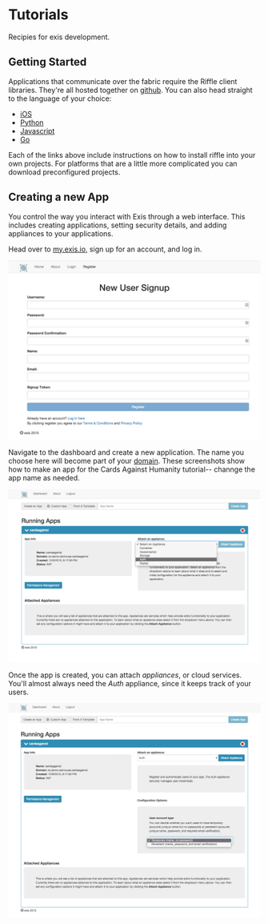 # Tutorials

Recipies for exis development. 

## Getting Started

Applications that communicate over the fabric require the Riffle client libraries. They're all hosted together on [github](https://github.com/exis-io/Exis). You can also head straight to the language of your choice:

* [iOS](https://github.com/exis-io/Exis/tree/master/ios)
* [Python](https://github.com/exis-io/pyRiffle)
* [Javascript](https://github.com/exis-io/Exis/tree/master/js)
* [Go](https://github.com/exis-io/goRiffle)

Each of the links above include instructions on how to install riffle into your own projects. For platforms that are a little more complicated you can download preconfigured projects.

## Creating a new App

You control the way you interact with Exis through a web interface. This includes creating applications, setting security details, and adding appliances to your applications. 

Head over to [my.exis.io](http://my.exis.io), sign up for an account, and log in. 

![Missing Image!](/img/ios-cards-tutorial/web/1-setup/1.PNG)

Navigate to the dashboard and create a new application. The name you choose here will become part of your [domain][domain]. These screenshots show how to make an app for the Cards Against Humanity tutorial-- channge the app name as needed. 

![Missing Image!](/img/ios-cards-tutorial/web/1-setup/3.PNG)

Once the app is created, you can attach *appliances*, or cloud services. You'll almost always need the *Auth* appliance, since it keeps track of your users. 

![Missing Image!](/img/ios-cards-tutorial/web/1-setup/4.PNG)

<!-- # iOS

Download preconfigured projects here. 

__Warning:__ Xcode versions below 7.0 are not supported. Additionally, Xcode 7.1 has some conflicts with cocoapods 0.38. If you run into errors with `importing modular import in non modular framework` delete the directory `Pods/Headers/Private`.

iOS app only: download [zip](https://github.com/exis-io/SwiftStarterIOS/archive/master.zip) or clone using git:

```
git clone git@github.com:exis-io/SwiftStarterIOS.git
```

iOS and Backend Container: download [zip](https://github.com/exis-io/SwiftStarterIOSBackend/archive/master.zip) or clone using git: 

```
git clone git@github.com:exis-io/SwiftStarterIOSBackend.git
```

## Manual Configuration

__Warning:__ this section is slightly out of date. Download one of the sample projects provided above. 

Set up an Xcode project as an iOS app frontend and Swift container running as a backend. To create the project without the backend, skip the steps marked *Container*.

Create a new empty iOS project. Select `Single View Application`. 

![Missing Image!](/img/setup/ios/1.png)

![Missing Image!](/img/setup/ios/2.png)

**Container:** Go to *File > New > Target*. Select *OSX Console* as the type.

![Missing Image!](/img/setup/ios/3.png)

![Missing Image!](/img/setup/ios/4.png)

Create a plaintext file called *Podfile* and save it in the same directory as the newly created project.

iOS Only:
```
# Tell cocoapods what kind of application we're making
platform :ios, '9.0'

# Required when libraries have swift code in them 
use_frameworks!

# The dependency we want to use. You can add more here if you'd like!
pod 'Riffle'
```

iOS and Backend:

```
use_frameworks!

target :ExisAgainst, :exclusive => true do
  platform :ios, '9.0'
  pod 'Riffle'
end

target :Backend, :exclusive => true do
  platform :osx, '10.10'
  pod 'Riffle'
end

```

![Missing Image!](/img/setup/ios/5.png)

Close the Xcode project. Open a terminal and navigate to the directory you saved your project using the `cd` command. Install the pods with `pod install`.

Open the newly created *.xcworkspace* file in the project directory-- **not** the *.xcproject* file.

**Container:** Open project settings by clicking the project name (with the blue icon) in the project navigator. Select your OSX console app in the targets pane. Click on *Build Phases*. Click the plus button and *New Run Script Phase*. Paste the following:

```
"${SRCROOT}/Pods/Target Support Files/Pods-Backend/Pods-Backend-frameworks.sh"
```


![Missing Image!](/img/setup/ios/6.png)

![Missing Image!](/img/setup/ios/7.png)


Select the *Pods* project in the project navigator. Select the `Pods-ExAgainst-Riffle` target. Click *Build Settings*. Search for *contains swift* and change the `Embedded Content Contains Swift Code` to `Yes`. Repeat for the `Pods-Backend-Riffle` framework.

![Missing Image!](/img/setup/ios/10.png)

![Missing Image!](/img/setup/ios/11.png)


In *ViewController.swift* add *import Riffle*. Run the project-- even if it has errors. 

![Missing Image!](/img/setup/ios/8.png)

**Container:** Change the current target to the OSX console app. Add the import to *main.swift* add run again. Ignore the error messages that appear before *Hello, World!*. They're warnings that arise when using Swift libraries in an OSX application. 

![Missing Image!](/img/setup/ios/9.png)
 -->


<!-- 

![Missing Image!](/img/ios-cards-tutorial/app/1-setup/1.PNG)

Enter an app name. The examples use `ExAgainst` as the name. Remember the folder where you save the project, you'll need to find it again soon! Here we've saved it into the directory `~/Documents/ios/`.

![Missing Image!](/img/ios-cards-tutorial/app/1-setup/2.PNG)

The riffle libraries are distributed as `pods` through cocoapods. Check out more information about cocoapods at their [website](https://cocoapods.org/). To check if you have cocoapods installed, open the *Terminal* application and type `pod`. If you see something like this (the colors may not match) then you're ready to go with cocoapods.

![Missing Image!](/img/ios-cards-tutorial/app/1-setup/10.PNG)

If you don't have cocoapods installed, now would be a good time. Follow the instructions on the home page from the link above. Cocoapods relies on [RubyGems](https://rubygems.org/pages/download), a dependency manager for the ruby language. You'll need that too. 

In order to install riffle you'll first have to create a `Podfile`. This is a simple text file that lists dependencies in Ruby. You can either use your favorite text editor for this or the built in TextEdit app available in OSX. The example below shows TextEdit. Be cafeul-- if you use TextEdit you'll need to convet it to *plaintext* before saving it.

Enter this into the `Podfile`: 

```
# Tell cocoapods what kind of application we're making
platform :ios, '9.0'

# Required when libraries have swift code in them 
use_frameworks!

# The dependency we want to use. You can add more here if you'd like!
pod 'Riffle'
```


![Missing Image!](/img/ios-cards-tutorial/app/1-setup/4.PNG)

Save the file as `Podfile` (with no *.txt* extension!) in the same directory that you made your project.

![Missing Image!](/img/ios-cards-tutorial/app/1-setup/5.PNG)

Cocoapods is used through the command line, or `Terminal` application in OSX. Find it in the application window or spotlight. Once open, you'll need to navigate to the directory where you saved the project. 

Change directory to the save location of the project. The second part of the command may be different for you if you saved the project to a different directory!

```
cd ~/Documents/ios/ExAgainst
```

Once in the directory instruct cocoapods to fetch all dependencies. This will load all the libraries you'll need to use for this project. 

```
pod install
```

![Missing Image!](/img/ios-cards-tutorial/app/1-setup/6.PNG)

Close any open Xcode windows you may have open. Cocoapods doesn't just copy code into your project, it creates new projects for each component and combines them into a `workspace`. Don't worry, everything should look the same! Navigate to the folder you saved the project in and open the `.xcworkspace` file-- not the `.xcproject`!

Here's what the newly created project looks like. Note the `Pods` project below your project in the file navigator. Import riffle by adding the import to the top of the view controller: 

```
import Riffle
```

Run the project and make sure it builds.

__Warning:__ Xcode sometimes gets a little lost and reports errors when none exist. Try building even if an eror appears. Once it goes through the process of building the libraries the errors may dissapear.

__NOTE:__ Xcode `7.1` introduces some issues with Cocoapods, the dependency manager. If you see errors relating to `import of non-modular header...` you will have to delete the `Pods/Headers/Private` folder from your project directory. Check your version of xcode: ![Missing Image!](/img/ios-cards-tutorial/app/1-setup/3.PNG)

 

![Missing Image!](/img/ios-cards-tutorial/app/1-setup/7.PNG)

__NOTE:__ if you see an error on build and you have Xcode 7.1 you'll need to setup a quick workaround. Open the finder and navigate to the project folder. Delete the directory `Pods/Headers/Private` and rebuild. 


## Setting up OSX App

The process for setting up an OSX application is the same as for the iOS version. Make sure to choose `OSX Application` on the left pane in the new project wizard and `Command Line Tool` in the right pane. **NOTE: `Command Line Tool, not Cocoa Application**.

![Missing Image!](/img/ios-cards-tutorial/app/1-setup/8.PNG)

Repeat the same steps as for the iOS application. You'll need to tweak the `Podfile` to tell cocoapods about our platform: 

```
platform :osx, '10.10'

use_frameworks!

pod 'Riffle'
```

Once the dependencies are installed and you have the workspace open go the project. Add `import Riffle` to the top of *main.swift* and run the project. You should see `Hello, World!` appear in the console log. Don't worry about the error warnings that appear above it. Unfortunately, Swift libraries and OSX applications don't play nicely just yet. Its still a very new language, and there are some kinks to work out!

![Missing Image!](/img/ios-cards-tutorial/app/1-setup/9.PNG)

The last step in setting up the OSX app is to let Xcode know the *Riffle* libraries contain swift code. If you ever see errors like this:

![Missing Image!](/img/ios-cards-tutorial/app/2-hello/3.PNG)

Then you forgot to do this step. 

1. In the left-side pane, or the *Project Navigator*, click on the *Pods* project with the blue icon. 
2. Select the `Riffle` target on the left side of the newly opened options pane. It has a yellow toolbox next to it.
3. Go to `Build Settings` 
4. Type in *"contains swift"* in the search bar on the options pane
5. Find the setting `Embedded Content Contains Swift Code` and set it to `Yes`

![Missing Image!](/img/ios-cards-tutorial/app/2-hello/4.PNG) -->


<!-- Reference for TOC -->

[message]:/pages/riffle/Message.md
[agent]:/pages/riffle/Agent.md
[node]:/pages/fabric/Node.md
[fabric]:/pages/fabric/Fabric.md
[domain]:/pages/riffle/Domain.md
[action]:/pages/riffle/Agent.md
[endpoint]:/pages/riffle/Endpoint.md
[samples]:/pages/samples/Samples.md

[auth]:/pages/appliances/Auth-Appliance.md

[perm]:/pages/security/Permission.md

[cards1]:/pages/samples/SwiftCardsTutorial.md
[cards2]:/pages/samples/SwiftCardsTutorial2.md

[cards2]:/pages/samples/SwiftCardsTutorial2.md


